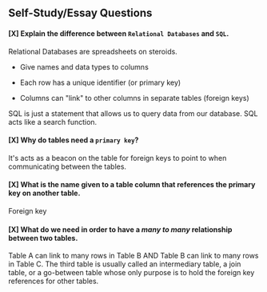 ## Self-Study/Essay Questions


#### [X] Explain the difference between `Relational Databases` and `SQL`.

Relational Databases are spreadsheets on steroids. 
* Give names and data types to columns

* Each row has a unique identifier (or primary key)

* Columns can "link" to other columns in separate tables (foreign keys)

SQL is just a statement that allows us to query data from our database. SQL acts like a search function.



#### [X] Why do tables need a `primary key`?

It's acts as a beacon on the table for foreign keys to point to when communicating between the tables.


#### [X] What is the name given to a table column that references the primary key on another table.

Foreign key


#### [X] What do we need in order to have a _many to many_ relationship between two tables.

 Table A can link to many rows in Table B AND Table B can link to many rows in Table C. The third table is usually called an intermediary table, a join table, or a go-between table whose only purpose is to hold the foreign key references for other tables. 
